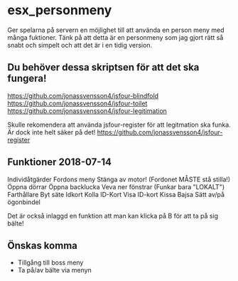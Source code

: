 # esx_personmeny
Ger spelarna på servern en möjlighet till att använda en person meny med många fuktioner. Tänk på att detta är en personmeny som jag gjort rätt så snabt och simpelt och att det är i en tidig version.

Du behöver dessa skriptsen för att det ska fungera!
- 
https://github.com/jonassvensson4/jsfour-blindfold
https://github.com/jonassvensson4/jsfour-toilet
https://github.com/jonassvensson4/jsfour-legitimation

Skulle rekomendera att använda jsfour-register för att legitmation ska funka. Är dock inte helt säker på det!
https://github.com/jonassvensson4/jsfour-register

Funktioner 2018-07-14
- 

Individåtgärder
Fordons meny
Stänga av motor! (Fordonet MÅSTE stå stilla!)
Öppna dörrar
Öppna backlucka
Veva ner fönstrar (Funkar bara "LOKALT")
Farthållare
Byt säte
Idkort
Kolla ID-Kort
Visa ID-kort
Kissa
Bajsa
Sätt av/på ögonbindel

Det är också inlaggd en funktion att man kan klicka på B för att ta på sig bälte!

Önskas komma
-
- Tillgång till boss meny
- Ta på/av bälte via menyn
